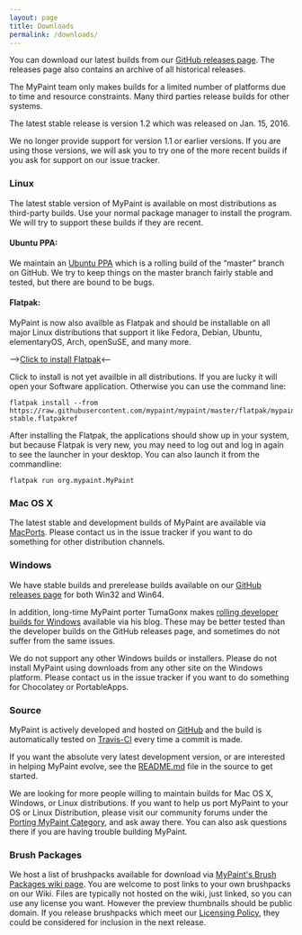 ```yaml
---
layout: page
title: Downloads
permalink: /downloads/
---
```


You can download our latest builds from
our [GitHub releases page][downloads.releases].
The releases page also contains an archive of all historical releases.

The MyPaint team only makes builds for a limited number of platforms
due to time and resource constraints.
Many third parties release builds for other systems.

The latest stable release is version 1.2
which was released on Jan. 15, 2016.

We no longer provide support for version 1.1 or earlier versions.
If you are using those versions,
we will ask you to try one of the more recent builds
if you ask for support on our issue tracker.

### Linux

The latest stable version of MyPaint is available on most distributions
as third-party builds.
Use your normal package manager to install the program.
We will try to support these builds if they are recent.

#### Ubuntu PPA:

We maintain an [Ubuntu PPA][linux.ppa] which is a rolling build of
the “master” branch on GitHub.
We try to keep things on the master branch fairly stable and tested,
but there are bound to be bugs.

#### Flatpak:

MyPaint is now also availble as Flatpak and should be installable on
all major Linux distributions that support it like Fedora, Debian,
Ubuntu, elementaryOS, Arch, openSuSE, and many more.

-->[Click to install Flatpak][linux.flatpak]<--

Click to install is not yet availble in all distributions.  If you are
lucky it will open your Software application.  Otherwise you can use
the command line:

```
flatpak install --from https://raw.githubusercontent.com/mypaint/mypaint/master/flatpak/mypaint-stable.flatpakref
```

After installing the Flatpak, the applications should show up in your
system, but because Flatpak is very new, you may need to log out and
log in again to see the launcher in your desktop.  You can also launch
it from the commandline:

```
flatpak run org.mypaint.MyPaint
```

### Mac OS X

The latest stable and development builds of MyPaint are available via
[MacPorts][mac.ports].
Please contact us in the issue tracker if you want to do something
for other distribution channels.

### Windows

We have stable builds and prerelease builds available on our
[GitHub releases page][downloads.releases] for both Win32 and Win64.

In addition, long-time MyPaint porter TumaGonx
makes [rolling developer builds for Windows][windows.tumagonx]
available via his blog.
These may be better tested than the developer builds
on the GitHub releases page,
and sometimes do not suffer from the same issues.

We do not support any other Windows builds or installers.
Please do not install MyPaint using downloads
from any other site on the Windows platform.
Please contact us in the issue tracker
if you want to do something for Chocolatey or PortableApps.

### Source

MyPaint is actively developed and hosted on [GitHub][source.github]
and the build is automatically tested on [Travis-CI][source.travis]
every time a commit is made.

If you want the absolute very latest development version,
or are interested in helping MyPaint evolve,
see the [README.md][source.build] file in the source to get started.

We are looking for more people willing to maintain builds
for Mac OS X, Windows, or Linux distributions.
If you want to help us port MyPaint to your OS or Linux Distribution,
please visit our community forums under the
[Porting MyPaint Category][source.porting], and ask away there.
You can also ask questions there if you are having trouble building MyPaint.

### Brush Packages

We host a list of brushpacks available for download via
[MyPaint's Brush Packages wiki page][brush.wiki].
You are welcome to post links to your own brushpacks on our Wiki.
Files are typically not hosted on the wiki, just linked,
so you can use any license you want.
However the preview thumbnails should be public domain.
If you release brushpacks which meet our [Licensing Policy][brush.policy],
they could be considered for inclusion in the next release.

[downloads.releases]: https://github.com/mypaint/mypaint/releases

[linux.ppa]: https://launchpad.net/~achadwick/+archive/ubuntu/mypaint-testing
[linux.flatpak]: https://raw.githubusercontent.com/mypaint/mypaint/master/flatpak/mypaint-stable.flatpakref
[linux.build]: https://github.com/mypaint/mypaint/blob/master/README_LINUX.md

[mac.ports]: https://www.macports.org/ports.php?by=name&substr=MyPaint

[windows.tumagonx]: http://www.opensourcepack.blogspot.fr/2013/01/mypaint-and-pygi.html

[source.github]: https://github.com/mypaint
[source.travis]: https://travis-ci.org/mypaint
[source.build]: https://github.com/mypaint/mypaint/blob/master/README.md
[source.porting]: http://community.mypaint.org/c/development/porting

[brush.wiki]: https://github.com/mypaint/mypaint/wiki/Brush-Packages
[brush.policy]: https://github.com/mypaint/mypaint/wiki/Licensing-policy
